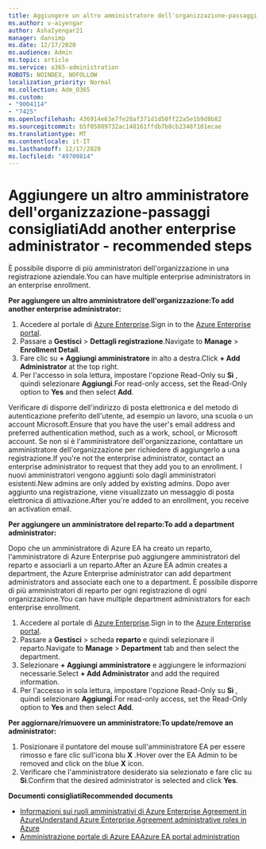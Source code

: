 ```yaml
---
title: Aggiungere un altro amministratore dell'organizzazione-passaggi consigliati
ms.author: v-aiyengar
author: AshaIyengar21
manager: dansimp
ms.date: 12/17/2020
ms.audience: Admin
ms.topic: article
ms.service: o365-administration
ROBOTS: NOINDEX, NOFOLLOW
localization_priority: Normal
ms.collection: Adm_O365
ms.custom:
- "9004114"
- "7425"
ms.openlocfilehash: 436914e63e7fe28af371d1d50ff22a5e1b9d8b82
ms.sourcegitcommit: b5f05809732ac148161ffdb7b8cb2348f101ecae
ms.translationtype: MT
ms.contentlocale: it-IT
ms.lasthandoff: 12/17/2020
ms.locfileid: "49709814"
---
```

# <a name="add-another-enterprise-administrator---recommended-steps"></a><span data-ttu-id="dddeb-102">Aggiungere un altro amministratore dell'organizzazione-passaggi consigliati</span><span class="sxs-lookup"><span data-stu-id="dddeb-102">Add another enterprise administrator - recommended steps</span></span>

<span data-ttu-id="dddeb-103">È possibile disporre di più amministratori dell'organizzazione in una registrazione aziendale.</span><span class="sxs-lookup"><span data-stu-id="dddeb-103">You can have multiple enterprise administrators in an enterprise enrollment.</span></span>

<span data-ttu-id="dddeb-104">**Per aggiungere un altro amministratore dell'organizzazione:**</span><span class="sxs-lookup"><span data-stu-id="dddeb-104">**To add another enterprise administrator:**</span></span>

1. <span data-ttu-id="dddeb-105">Accedere al portale di [Azure Enterprise](https://ea.azure.com/).</span><span class="sxs-lookup"><span data-stu-id="dddeb-105">Sign in to the [Azure Enterprise portal](https://ea.azure.com/).</span></span>
1. <span data-ttu-id="dddeb-106">Passare a **Gestisci**  >  **Dettagli registrazione**.</span><span class="sxs-lookup"><span data-stu-id="dddeb-106">Navigate to **Manage** > **Enrollment Detail**.</span></span>
1. <span data-ttu-id="dddeb-107">Fare clic su **+ Aggiungi amministratore** in alto a destra.</span><span class="sxs-lookup"><span data-stu-id="dddeb-107">Click **+ Add Administrator** at the top right.</span></span>
1. <span data-ttu-id="dddeb-108">Per l'accesso in sola lettura, impostare l'opzione Read-Only su **Sì** , quindi selezionare **Aggiungi**.</span><span class="sxs-lookup"><span data-stu-id="dddeb-108">For read-only access, set the Read-Only option to **Yes** and then select **Add**.</span></span>

<span data-ttu-id="dddeb-109">Verificare di disporre dell'indirizzo di posta elettronica e del metodo di autenticazione preferito dell'utente, ad esempio un lavoro, una scuola o un account Microsoft.</span><span class="sxs-lookup"><span data-stu-id="dddeb-109">Ensure that you have the user's email address and preferred authentication method, such as a work, school, or Microsoft account.</span></span> <span data-ttu-id="dddeb-110">Se non si è l'amministratore dell'organizzazione, contattare un amministratore dell'organizzazione per richiedere di aggiungerlo a una registrazione.</span><span class="sxs-lookup"><span data-stu-id="dddeb-110">If you're not the enterprise administrator, contact an enterprise administrator to request that they add you to an enrollment.</span></span> <span data-ttu-id="dddeb-111">I nuovi amministratori vengono aggiunti solo dagli amministratori esistenti.</span><span class="sxs-lookup"><span data-stu-id="dddeb-111">New admins are only added by existing admins.</span></span> <span data-ttu-id="dddeb-112">Dopo aver aggiunto una registrazione, viene visualizzato un messaggio di posta elettronica di attivazione.</span><span class="sxs-lookup"><span data-stu-id="dddeb-112">After you're added to an enrollment, you receive an activation email.</span></span>

<span data-ttu-id="dddeb-113">**Per aggiungere un amministratore del reparto:**</span><span class="sxs-lookup"><span data-stu-id="dddeb-113">**To add a department administrator:**</span></span>

<span data-ttu-id="dddeb-114">Dopo che un amministratore di Azure EA ha creato un reparto, l'amministratore di Azure Enterprise può aggiungere amministratori del reparto e associarli a un reparto.</span><span class="sxs-lookup"><span data-stu-id="dddeb-114">After an Azure EA admin creates a department, the Azure Enterprise administrator can add department administrators and associate each one to a department.</span></span> <span data-ttu-id="dddeb-115">È possibile disporre di più amministratori di reparto per ogni registrazione di ogni organizzazione.</span><span class="sxs-lookup"><span data-stu-id="dddeb-115">You can have multiple department administrators for each enterprise enrollment.</span></span>

1. <span data-ttu-id="dddeb-116">Accedere al portale di [Azure Enterprise](https://ea.azure.com/).</span><span class="sxs-lookup"><span data-stu-id="dddeb-116">Sign in to the [Azure Enterprise portal](https://ea.azure.com/).</span></span>
1. <span data-ttu-id="dddeb-117">Passare a **Gestisci**  >  scheda **reparto** e quindi selezionare il reparto.</span><span class="sxs-lookup"><span data-stu-id="dddeb-117">Navigate to **Manage** > **Department** tab and then select the department.</span></span>
1. <span data-ttu-id="dddeb-118">Selezionare **+ Aggiungi amministratore** e aggiungere le informazioni necessarie.</span><span class="sxs-lookup"><span data-stu-id="dddeb-118">Select **+ Add Administrator** and add the required information.</span></span>
1. <span data-ttu-id="dddeb-119">Per l'accesso in sola lettura, impostare l'opzione Read-Only su **Sì** , quindi selezionare **Aggiungi**.</span><span class="sxs-lookup"><span data-stu-id="dddeb-119">For read-only access, set the Read-Only option to **Yes** and then select **Add**.</span></span>

<span data-ttu-id="dddeb-120">**Per aggiornare/rimuovere un amministratore:**</span><span class="sxs-lookup"><span data-stu-id="dddeb-120">**To update/remove an administrator:**</span></span>

1. <span data-ttu-id="dddeb-121">Posizionare il puntatore del mouse sull'amministratore EA per essere rimosso e fare clic sull'icona blu **X** .</span><span class="sxs-lookup"><span data-stu-id="dddeb-121">Hover over the EA Admin to be removed and click on the blue **X** icon.</span></span>
1. <span data-ttu-id="dddeb-122">Verificare che l'amministratore desiderato sia selezionato e fare clic su **Sì**.</span><span class="sxs-lookup"><span data-stu-id="dddeb-122">Confirm that the desired administrator is selected and click **Yes**.</span></span>

<span data-ttu-id="dddeb-123">**Documenti consigliati**</span><span class="sxs-lookup"><span data-stu-id="dddeb-123">**Recommended documents**</span></span>

- [<span data-ttu-id="dddeb-124">Informazioni sui ruoli amministrativi di Azure Enterprise Agreement in Azure</span><span class="sxs-lookup"><span data-stu-id="dddeb-124">Understand Azure Enterprise Agreement administrative roles in Azure</span></span>](https://docs.microsoft.com/azure/billing/billing-understand-ea-roles)
- [<span data-ttu-id="dddeb-125">Amministrazione portale di Azure EA</span><span class="sxs-lookup"><span data-stu-id="dddeb-125">Azure EA portal administration</span></span>](https://docs.microsoft.com/azure/billing/billing-ea-portal-administration)
